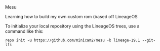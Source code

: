Mesu

Learning how to build my own custom rom (based off LineageOS

To initialize your local repository using the LineageOS trees, use a command like this:
```
repo init -u https://github.com/minicam2/mesu -b lineage-19.1 --git-lfs

